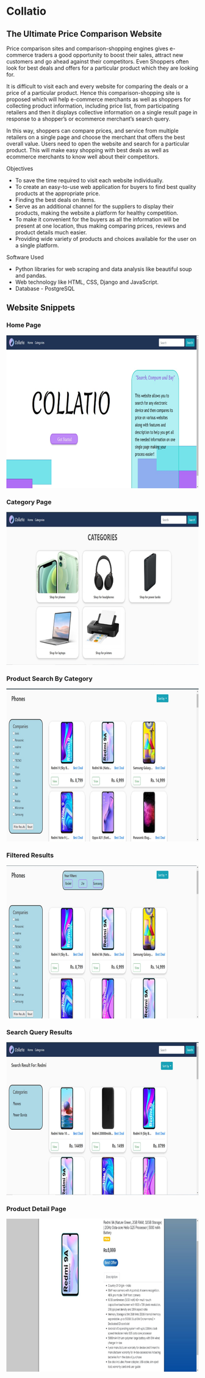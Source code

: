 # Collatio
## The Ultimate Price Comparison Website

Price comparison sites and comparison-shopping engines gives e-commerce traders a good opportunity to boost their sales, attract new customers and go ahead against their competitors. Even Shoppers often look for best deals and offers for a particular product which they are looking for. 

It is difficult to visit each and every website for comparing the deals or a price of a particular product. Hence this comparison-shopping site is proposed which will help e-commerce merchants as well as shoppers for collecting product information, including price list, from participating retailers and then it displays collective information on a single result page in response to a shopper’s or ecommerce merchant’s search query. 

In this way, shoppers can compare prices, and service from multiple retailers on a single page and choose the merchant that offers the best overall value. Users need to open the website and search for a particular product. This will make easy shopping with best deals as well as ecommerce merchants to know well about their competitors.

Objectives
- To save the time required to visit each website individually.
- To create an easy-to-use web application for buyers to find best quality products at the appropriate price.
- Finding the best deals on items.
- Serve as an additional channel for the suppliers to display their products, making the website a platform for healthy competition.
- To make it convenient for the buyers as all the information will be present at one location, thus making comparing prices, reviews and product details much easier.
- Providing wide variety of products and choices available for the user on a single platform.

Software Used
- Python libraries for web scraping and data analysis like beautiful soup and pandas.
- Web technology like HTML, CSS, Django and JavaScript.
- Database - PostgreSQL

## Website Snippets

### Home Page

<img src="https://github.com/sanchitkripalani47/Collatio/blob/main/Screenshots/Home%20Page.jpeg" width="700" height="400" />


### Category Page

<img src="https://github.com/sanchitkripalani47/Collatio/blob/main/Screenshots/Category%20Page.jpeg" width="700" height="400" />


### Product Search By Category

<img src="https://github.com/sanchitkripalani47/Collatio/blob/main/Screenshots/Product%20by%20Category%20(Search%20Page).jpeg" width="700" height="400" />


### Filtered Results

<img src="https://github.com/sanchitkripalani47/Collatio/blob/main/Screenshots/Filtered%20Results.jpeg" width="700" height="400" />


### Search Query Results

<img src="https://github.com/sanchitkripalani47/Collatio/blob/main/Screenshots/Search%20Query%20Results.JPG" width="700" height="400" />


### Product Detail Page

<img src="https://github.com/sanchitkripalani47/Collatio/blob/main/Screenshots/Product%20Detail%20Page.jpeg" width="700" height="400" />
